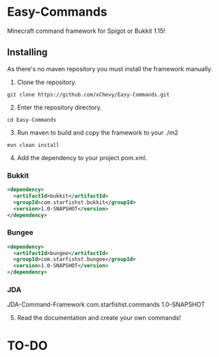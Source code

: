 # Easy-Commands
Minecraft command framework for Spigot or Bukkit 1.15!

## Installing

As there's no maven repository you must install the framework manually.

1. Clone the repository.

```
git clone https://github.com/xChevy/Easy-Commands.git
```

2. Enter the repository directory.

```
cd Easy-Commands
```

3. Run maven to build and copy the framework to your ./m2

```
mvn clean install
```

4. Add the dependency to your project pom.xml.


### Bukkit

```xml
<dependency>
  <artifactId>bukkit</artifactId>
  <groupId>com.starfishst.bukkit</groupId>
  <version>1.0-SNAPSHOT</version>
</dependency>
```

### Bungee

```xml
<dependency>
  <artifactId>bungee</artifactId>
  <groupId>com.starfishst.bungee</groupId>
  <version>1.0-SNAPSHOT</version>
</dependency>
```

### JDA 

<dependency>
  <artifactId>JDA-Command-Framework</artifactId>
  <groupId>com.starfishst.commands</groupId>
  <version>1.0-SNAPSHOT</version>
</dependency>

5. Read the documentation and create your own commands!

# TO-DO
